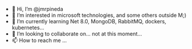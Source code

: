- 👋 Hi, I’m @jmrpineda
- 👀 I’m interested in microsoft technologies, and some others outside M;)
- 🌱 I’m currently learning Net 8.0, MongoDB, RabbitMQ, dockers, kubernetes...
- 💞️ I’m looking to collaborate on... not at this moment...
- 📫 How to reach me ...

<!---
jmrpineda/jmrpineda is a ✨ special ✨ repository because its `README.md` (this file) appears on your GitHub profile.
You can click the Preview link to take a look at your changes.
--->

